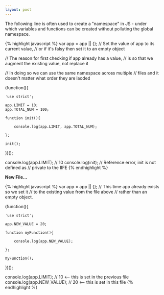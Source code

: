 ```yaml
---
layout: post
---
```


The following line is often used to create a "namespace" in JS - under which variables and functions can be created without polluting the global namespace.

{% highlight javascript %}
var app = app || {};
// Set the value of app to its current value,
// or if it's falsy then set it to an empty object

// The reason for first checking if app already has a value,
// is so that we augment the existing value, not replace it

// In doing so we can use the same namespace across multiple
// files and it doesn't matter what order they are laoded

(function(){

	'use strict';

	app.LIMIT = 10;
	app.TOTAL_NUM = 100;

	function init(){

		console.log(app.LIMIT, app.TOTAL_NUM);

	};

	init();

})();

console.log(app.LIMIT); // 10
console.log(init);
// Reference error, init is not defined as
// private to the IIFE
{% endhighlight %}

**New File...**

{% highlight javascript %}
var app = app || {};
// This time app already exists so we set it
// to the existing value from the file above
// rather than an empty object.

(function(){

	'use strict';

	app.NEW_VALUE = 20;

	function myFunction(){

		console.log(app.NEW_VALUE);

	};

	myFunction();

})();

console.log(app.LIMIT); // 10 <-- this is set in the previous file
console.log(app.NEW_VALUE); // 20 <-- this is set in this file
{% endhighlight %}
